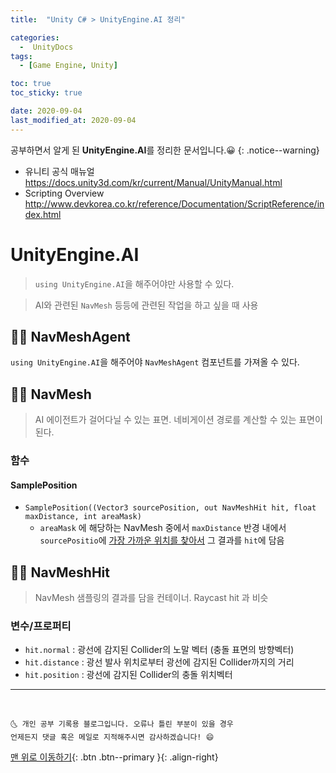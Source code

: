 ```yaml
---
title:  "Unity C# > UnityEngine.AI 정리" 

categories:
  -  UnityDocs
tags:
  - [Game Engine, Unity]

toc: true
toc_sticky: true

date: 2020-09-04
last_modified_at: 2020-09-04
---
```


공부하면서 알게 된 **UnityEngine.AI**를 정리한 문서입니다.😀
{: .notice--warning}

- 유니티 공식 매뉴얼 <https://docs.unity3d.com/kr/current/Manual/UnityManual.html>
- Scripting Overview <http://www.devkorea.co.kr/reference/Documentation/ScriptReference/index.html>


# UnityEngine.AI

> `using UnityEngine.AI`을 해주어야만 사용할 수 있다. 

> AI와 관련된 `NavMesh` 등등에 관련된 작업을 하고 싶을 때 사용

## 👩‍🦰 NavMeshAgent

`using UnityEngine.AI`을 해주어야 `NavMeshAgent` 컴포넌트를 가져올 수 있다. 

## 👩‍🦰 NavMesh

> AI 에이전트가 걸어다닐 수 있는 표면. 네비게이션 경로를 계산할 수 있는 표면이 된다.

### 함수

#### SamplePosition

  - `SamplePosition((Vector3 sourcePosition, out NavMeshHit hit, float maxDistance, int areaMask)`
    - `areaMask` 에 해당하는 NavMesh 중에서  `maxDistance` 반경 내에서 `sourcePositio`에 <u>가장 가까운 위치를 찾아서</u> 그 결과를 `hit`에 담음

## 👩‍🦰 NavMeshHit

> NavMesh 샘플링의 결과를 담을 컨테이너. Raycast hit 과 비슷

### 변수/프로퍼티

  - `hit.normal` : 광선에 감지된 Collider의 노말 벡터 (충돌 표면의 방향벡터)
  - `hit.distance` : 광선 발사 위치로부터 광선에 감지된 Collider까지의 거리
  - `hit.position` : 광선에 감지된 Collider의 충돌 위치벡터


***
<br>

    🌜 개인 공부 기록용 블로그입니다. 오류나 틀린 부분이 있을 경우 
    언제든지 댓글 혹은 메일로 지적해주시면 감사하겠습니다! 😄

[맨 위로 이동하기](#){: .btn .btn--primary }{: .align-right}